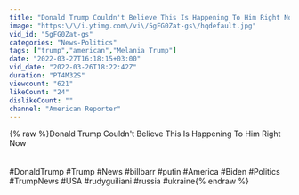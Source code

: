 ```yaml
---
title: "Donald Trump Couldn't Believe This Is Happening To Him Right Now"
image: "https:\/\/i.ytimg.com\/vi\/5gFG0Zat-gs\/hqdefault.jpg"
vid_id: "5gFG0Zat-gs"
categories: "News-Politics"
tags: ["trump","american","Melania Trump"]
date: "2022-03-27T16:18:15+03:00"
vid_date: "2022-03-26T18:22:42Z"
duration: "PT4M32S"
viewcount: "621"
likeCount: "24"
dislikeCount: ""
channel: "American Reporter"
---
```

{% raw %}Donald Trump Couldn't Believe This Is Happening To Him Right Now<br /><br /><br />#DonaldTrump #Trump #News #billbarr  #putin  #America #Biden #Politics #TrumpNews #USA #rudyguiliani  #russia #ukraine{% endraw %}
